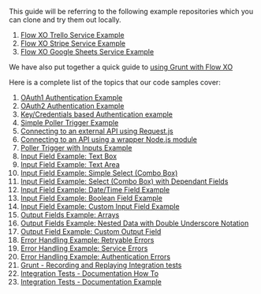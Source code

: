 This guide will be referring to the following example repositories which you can clone and try them out locally.

1. [Flow XO Trello Service Example](https://github.com/flowxo/flowxo-services-trello-example)
2. [Flow XO Stripe Service Example](https://github.com/flowxo/flowxo-services-stripe-example)
3. [Flow XO Google Sheets Service Example](https://github.com/flowxo/flowxo-services-google-sheets-example)

We have also put together a quick guide to [using Grunt with Flow XO](GRUNT.md)

Here is a complete list of the topics that our code samples cover:

1. [OAuth1 Authentication Example](https://github.com/flowxo/flowxo-services-trello-example/blob/master/lib/index.js)
2. [OAuth2 Authentication Example](https://github.com/flowxo/flowxo-services-stripe-example/blob/master/lib/index.js)
3. [Key/Credentials based Authentication example](https://github.com/flowxo/flowxo-services-google-sheets-example/blob/master/lib/index-credentials-based.js)
4. [Simple Poller Trigger Example](https://github.com/flowxo/flowxo-services-stripe-example/blob/master/lib/methods/new_customer/run.js) 
5. [Connecting to an external API using Request.js](https://github.com/flowxo/flowxo-services-google-sheets-example/blob/master/lib/client.js#L47)
6. [Connecting to an API using a wrapper Node.js module](https://github.com/flowxo/flowxo-services-google-sheets-example/blob/master/lib/client.js#L25)
7. [Poller Trigger with Inputs Example](https://github.com/flowxo/flowxo-services-google-sheets-example/blob/master/lib/methods/new_worksheet/) 
8. [Input Field Example: Text Box](https://github.com/flowxo/flowxo-services-google-sheets-example/blob/master/lib/methods/delete_row/config.js)
9. [Input Field Example: Text Area](https://github.com/flowxo/flowxo-services-trello-example/blob/master/lib/methods/add_card/config.js#L19-21)
10. [Input Field Example: Simple Select (Combo Box)](https://github.com/flowxo/flowxo-services-trello-example/blob/master/lib/methods/add_card/config.js#L22-29)
11. [Input Field Example: Select (Combo Box) with Dependant Fields](https://github.com/flowxo/flowxo-services-google-sheets-example/blob/master/lib/methods/add_row/input.js#L21-35)
12. [Input Field Example: Date/Time Field Example](https://github.com/flowxo/flowxo-services-trello-example/blob/master/lib/methods/add_card/config.js#L34-35)
13. [Input Field Example: Boolean Field Example](README.MD#L463)
14. [Input Field Example: Custom Input Field Example](https://github.com/flowxo/flowxo-services-google-sheets-example/blob/master/lib/methods/add_row/input.js) 
15. [Output Fields Example: Arrays](https://github.com/flowxo/flowxo-services-stripe-example/blob/master/lib/methods/new_customer/config.js#L137)
16. [Output Fields Example: Nested Data with Double Underscore Notation](https://github.com/flowxo/flowxo-services-stripe-example/blob/master/lib/methods/new_customer/config.js#L137)
17. [Output Field Example: Custom Output Field](https://github.com/flowxo/flowxo-services-google-sheets-example/blob/master/lib/methods/get_row/output.js)
18. [Error Handling Example: Retryable Errors](https://github.com/flowxo/flowxo-services-trello-example/blob/master/lib/client.js#L79)
19. [Error Handling Example: Service Errors](https://github.com/flowxo/flowxo-services-google-sheets-example/blob/master/lib/client.js#L361)
20. [Error Handling Example: Authentication Errors](https://github.com/flowxo/flowxo-services-trello-example/blob/master/lib/client.js#L79)
21. [Grunt - Recording and Replaying Integration tests](README.MD#L1207)
22. [Integration Tests - Documentation How To](README.MD#L1232)
23. [Integration Tests - Documentation Example](https://github.com/flowxo/flowxo-services-google-sheets-example/blob/master/lib/methods/get_row/readme.md)


